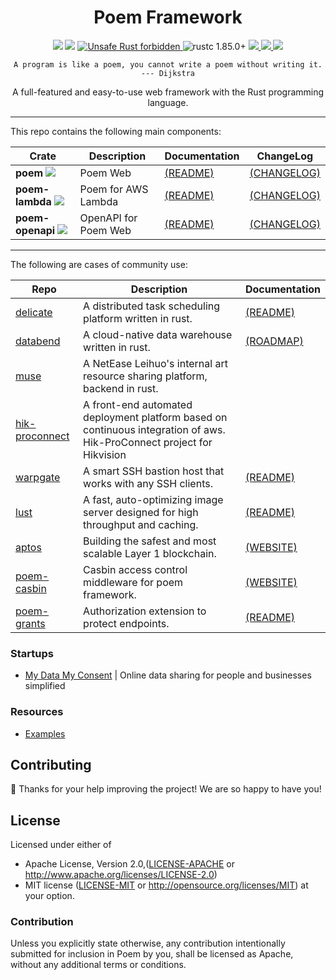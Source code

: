 <h1 align="center">Poem Framework</h1>

<div align="center">
  <!-- CI -->
  <img src="https://github.com/poem-web/poem/actions/workflows/ci.yml/badge.svg" />
  <!-- codecov -->
  <img src="https://codecov.io/gh/poem-web/poem/branch/master/graph/badge.svg" />
  <a href="https://github.com/rust-secure-code/safety-dance/">
    <img src="https://img.shields.io/badge/unsafe-forbidden-success.svg?style=flat-square"
      alt="Unsafe Rust forbidden" />
  </a>
  <a>
    <img src="https://img.shields.io/badge/rustc-1.85.0+-ab6000.svg"
      alt="rustc 1.85.0+" />
  </a>
  <a href="https://discord.gg/qWWNxwasb7">
    <img src="https://img.shields.io/discord/932986985604333638.svg?label=&logo=discord&logoColor=ffffff&color=7389D8&labelColor=6A7EC2" />
  </a>
  <a href="https://deps.rs/repo/github/poem-web/poem">
    <img src="https://deps.rs/repo/github/poem-web/poem/status.svg" />
  </a>
  <a href="https://crates.io/crates/poem">
    <img src="https://img.shields.io/crates/d/poem.svg" />
  </a>
</div>
<p align="center"><code>A program is like a poem, you cannot write a poem without writing it. --- Dijkstra</code></p>
<p align="center"> A full-featured and easy-to-use web framework with the Rust programming language.</p>

***

This repo contains the following main components:

| Crate                                                                                                       | Description          | Documentation                      | ChangeLog                                |
|-------------------------------------------------------------------------------------------------------------|----------------------|------------------------------------|------------------------------------------|
| **poem** [![](https://img.shields.io/crates/v/poem)](https://crates.io/crates/poem)                         | Poem Web             | [(README)](poem/README.md)         | [(CHANGELOG)](poem/CHANGELOG.md)         |
| **poem-lambda** [![](https://img.shields.io/crates/v/poem-lambda)](https://crates.io/crates/poem-lambda)    | Poem for AWS Lambda  | [(README)](poem-lambda/README.md)  | [(CHANGELOG)](poem-lambda/CHANGELOG.md)  |
| **poem-openapi** [![](https://img.shields.io/crates/v/poem-openapi)](https://crates.io/crates/poem-openapi) | OpenAPI for Poem Web | [(README)](poem-openapi/README.md) | [(CHANGELOG)](poem-openapi/CHANGELOG.md) |

***

The following are cases of community use:

| Repo                                                                             | Description                                                                                                            | Documentation                                                                           |
|----------------------------------------------------------------------------------|------------------------------------------------------------------------------------------------------------------------|-----------------------------------------------------------------------------------------|
| [delicate](https://github.com/BinChengZhao/delicate)                             | A distributed task scheduling platform written in rust.                                                                | [(README)](https://delicate-rs.github.io/Roadmap.html)                                  |
| [databend](https://github.com/datafuselabs/databend)                             | A cloud-native data warehouse written in rust.                                                                         | [(ROADMAP)](https://github.com/datafuselabs/databend/issues/746)                        |
| [muse](https://leihuo.163.com/)                                                  | A NetEase Leihuo's internal art resource sharing platform, backend in rust.                                            |                                                                                         |
| [hik-proconnect](https://www.hikvision.com/en/products/software/hik-proconnect/) | A front-end automated deployment platform based on continuous integration of aws. Hik-ProConnect project for Hikvision |                                                                                         |
| [warpgate](https://github.com/eugeny/warpgate)                                   | A smart SSH bastion host that works with any SSH clients.                                                              | [(README)](https://github.com/warp-tech/warpgate/blob/main/README.md)                   |
| [lust](https://github.com/ChillFish8/lust)                                       | A fast, auto-optimizing image server designed for high throughput and caching.                                         | [(README)](https://github.com/ChillFish8/lust/blob/master/README.md)                    |
| [aptos](https://github.com/aptos-labs/aptos-core)                                | Building the safest and most scalable Layer 1 blockchain.                                                              | [(WEBSITE)](https://aptoslabs.com/)                                                     |
| [poem-casbin](https://github.com/casbin-rs/poem-casbin)                          | Casbin access control middleware for poem framework.                                                                   | [(WEBSITE)](https://casbin.org/)                                                        |
| [poem-grants](https://github.com/DDtKey/protect-endpoints/tree/main/poem-grants) | Authorization extension to protect endpoints.                                                                          | [(README)](https://github.com/DDtKey/protect-endpoints/blob/main/poem-grants/README.md) |


### Startups

- [My Data My Consent](https://mydatamyconsent.com/) | Online data sharing for people and businesses simplified


### Resources

- [Examples](https://github.com/poem-web/poem/tree/master/examples)


## Contributing

:balloon: Thanks for your help improving the project! We are so happy to have you!


## License

Licensed under either of

* Apache License, Version 2.0,([LICENSE-APACHE](./LICENSE-APACHE) or http://www.apache.org/licenses/LICENSE-2.0)
* MIT license ([LICENSE-MIT](./LICENSE-MIT) or http://opensource.org/licenses/MIT)
  at your option.

### Contribution

Unless you explicitly state otherwise, any contribution intentionally submitted for inclusion in Poem by you, shall be licensed as Apache, without any additional terms or conditions.
